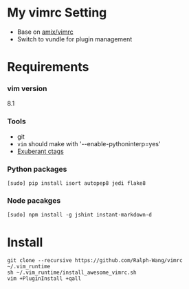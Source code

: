 
# My vimrc Setting

* Base on [amix/vimrc](https://github.com/amix/vimrc)
* Switch to vundle for plugin management

# Requirements

### vim version

8.1

### Tools
* git
* `vim` should make with '--enable-pythoninterp=yes'
* [Exuberant ctags](http://ctags.sourceforge.net/)

### Python packages
```
[sudo] pip install isort autopep8 jedi flake8
```

### Node pacakges

```
[sudo] npm install -g jshint instant-markdown-d
```


# Install

```
git clone --recursive https://github.com/Ralph-Wang/vimrc ~/.vim_runtime
sh ~/.vim_runtime/install_awesome_vimrc.sh
vim +PluginInstall +qall
```
